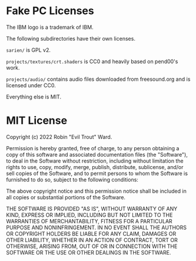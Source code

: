 # Fake PC Licenses

The IBM logo is a trademark of IBM.

The following subdirectories have their own licenses.

`sarien/` is GPL v2.

`projects/textures/crt.shaders` is CC0 and heavily based on pend00's work.

`projects/audio/` contains audio files downloaded from freesound.org and is licensed under CC0.

Everything else is MIT.

# MIT License

Copyright (c) 2022 Robin "Evil Trout" Ward.

Permission is hereby granted, free of charge, to any person obtaining a copy
of this software and associated documentation files (the "Software"), to deal
in the Software without restriction, including without limitation the rights
to use, copy, modify, merge, publish, distribute, sublicense, and/or sell
copies of the Software, and to permit persons to whom the Software is
furnished to do so, subject to the following conditions:

The above copyright notice and this permission notice shall be included in all
copies or substantial portions of the Software.

THE SOFTWARE IS PROVIDED "AS IS", WITHOUT WARRANTY OF ANY KIND, EXPRESS OR
IMPLIED, INCLUDING BUT NOT LIMITED TO THE WARRANTIES OF MERCHANTABILITY,
FITNESS FOR A PARTICULAR PURPOSE AND NONINFRINGEMENT. IN NO EVENT SHALL THE
AUTHORS OR COPYRIGHT HOLDERS BE LIABLE FOR ANY CLAIM, DAMAGES OR OTHER
LIABILITY, WHETHER IN AN ACTION OF CONTRACT, TORT OR OTHERWISE, ARISING FROM,
OUT OF OR IN CONNECTION WITH THE SOFTWARE OR THE USE OR OTHER DEALINGS IN THE
SOFTWARE.

